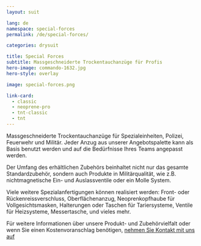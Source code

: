 ```yaml
---
layout: suit

lang: de
namespace: special-forces
permalink: /de/special-forces/

categories: drysuit

title: Special Forces
subtitle: Massgeschneiderte Trockentauchanzüge für Profis
hero-image: commando-1632.jpg
hero-style: overlay

image: special-forces.png

link-card:
  - classic
  - neoprene-pro
  - tnt-classic
  - tnt
---
```


Massgeschneiderte Trockentauchanzüge für Spezialeinheiten, Polizei, Feuerwehr und Militär. Jeder Anzug aus unserer Angebotspalette kann als Basis benutzt werden und auf die Bedürfnisse Ihres Teams angepasst werden.

Der Umfang des erhältlichen Zubehörs beinhaltet nicht nur das gesamte Standardzubehör, sondern auch Produkte in Militärqualität, wie z.B. nichtmagnetische Ein- und Auslassventile oder ein Molle System.

Viele weitere Spezialanfertigungen können realisiert werden: Front- oder Rückenreissverschluss, Oberflächenanzug, Neoprenkopfhaube für Vollgesichtsmasken, Halterungen oder Taschen für Tariersysteme, Ventile für Heizsysteme, Messertasche, und vieles mehr.

Für weitere Informationen über unsere Produkt- und Zubehörvielfalt oder wenn Sie einen Kostenvoranschlag benötigen, <a href="{{site.url}}{{site.baseurl}}/{{page.lang}}/contact">nehmen Sie Kontakt mit uns auf</a>
